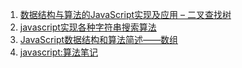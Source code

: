 1. [数据结构与算法的JavaScript实现及应用 – 二叉查找树](http://wuzhiwei.net/ds_app_bst/)
2. [javascript实现各种字符串搜索算法](http://www.zhouhua.info/2014/12/16/string/)
3. [JavaScript数据结构和算法简述——数组](http://www.alloyteam.com/2015/09/brief-javascript-data-structures-and-algorithms-the-array/)
4. [javascript:算法笔记](http://www.cnblogs.com/yjmyzz/archive/2013/05/21/3091653.html)
